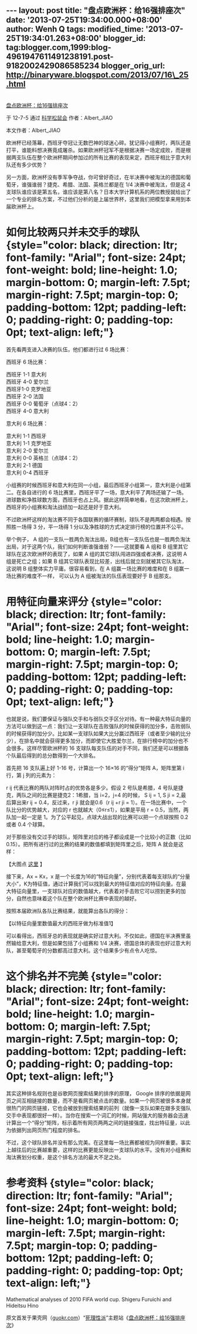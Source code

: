 --- layout: post title: "盘点欧洲杯：给16强排座次" date:
'2013-07-25T19:34:00.000+08:00' author: Wenh Q tags: modified\_time:
'2013-07-25T19:34:01.263+08:00' blogger\_id:
tag:blogger.com,1999:blog-4961947611491238191.post-9182002429086585234
blogger\_orig\_url: http://binaryware.blogspot.com/2013/07/16\_25.html
---

[\
盘点欧洲杯：给16强排座次](http://songshuhui.net/archives/69758)

于 12-7-5 通过 [科学松鼠会](http://songshuhui.net/) 作者：Albert\_JIAO

本文作者：Albert\_JIAO

欧洲杯已经落幕，西班牙夺冠让无数巴神的球迷心碎。犹记得小组赛时，两队还是打平，谁能料想决赛竟成屠杀。如果欧洲杯冠军不是根据决赛一场定成败，而是根据两支队伍在整个欧洲杯期间参加过的所有比赛的表现来定，西班牙相比于意大利队还有多少优势？

另一方面，欧洲杯没有季军争夺战，你可曾好奇过，在半决赛中被淘汰的德国和葡萄牙，谁强谁弱？捷克、希腊、法国、英格兰都是在
1/4 决赛中被淘汰，但是这 4
支球队谁应该是第五名，谁应该是第八名？日本大学计算机系的两位教授就给出了一个专业的排名方案，不过他们分析的是上届世界杯，这里我们把模型拿来用到本届欧洲杯上。

如何比较两只并未交手的球队 {style="color: black; direction: ltr; font-family: "Arial"; font-size: 24pt; font-weight: bold; line-height: 1.0; margin-bottom: 0; margin-left: 7.5pt; margin-right: 7.5pt; margin-top: 0; padding-bottom: 12pt; padding-left: 0; padding-right: 0; padding-top: 0pt; text-align: left;"}
==========================

首先看两支进入决赛的队伍，他们都进行过 6 场比赛：

西班牙 6 场比赛：

西班牙 1-1 意大利\
西班牙 4-0 爱尔兰\
西班牙1-0 克罗地亚\
西班牙 2-0 法国\
西班牙 0-0 葡萄牙（点球4：2）\
西班牙 4-0 意大利

意大利 6 场比赛：

意大利 1-1 西班牙\
意大利 1-1 克罗地亚\
意大利 2-0 爱尔兰\
意大利 0-0 英格兰（点球4：2）\
意大利 2-1 德国\
意大利 0-4 西班牙

小组赛的时候西班牙和意大利在同一小组，最后西班牙小组第一，意大利是小组第二。在各自进行的
6
场比赛里，西班牙平了一场，意大利平了两场还输了一场。进球数和净胜球数方面，西班牙也占上风。据此这样简单地看，在这次欧洲杯上，西班牙的小组赛和淘汰战绩加一起还是好于意大利。

不过欧洲杯这样的淘汰赛不同于各国联赛的循环赛制，球队不是两两都会相遇。按照胜一场得
3 分，平一场得 1 分以及净胜球的方式决定排行榜的位置并不公平。

举个例子， A
组的一支队一胜两负淘汰出局，B组也有一支队伍也是一胜两负淘汰出局，对于这两个队，我们如何判断谁强谁弱？——这就要看
A 组和 B 组里其它球队在这次欧洲杯的表现了，如果 A
组的其它球队闯进四强或者决赛，这说明 A 组是死亡之组；如果 B
组其它球队表现比较差，出线后就立刻就被其它队淘汰，这说明 B
组整体实力平庸。很容易看到，在 A 组赢一场比赛的难度和在 B
组赢一场比赛的难度不一样， 可以认为 A 组被淘汰的队伍表现要好于 B
组那支。

用特征向量来评分 {style="color: black; direction: ltr; font-family: "Arial"; font-size: 24pt; font-weight: bold; line-height: 1.0; margin-bottom: 0; margin-left: 7.5pt; margin-right: 7.5pt; margin-top: 0; padding-bottom: 12pt; padding-left: 0; padding-right: 0; padding-top: 0pt; text-align: left;"}
================

也就是说，我们要保证与强队交手和与弱队交手区分对待。有一种最大特征向量的方法可以做到这一点：我们让一支球队在击败强队的时候获得的加分多，击败弱队的时候获得的加分少。比如某一支球队如果大比分赢过西班牙（或者至少输的比分少），在排名中就会获得更多加分，而即使它大胜爱尔兰，在排行榜中的加分也不会很多。这样尽管欧洲杯的
16
支球队每支队伍的对手不同，我们还是可以根据各个队最后得到的总分数得到一个大排名。

首先把 16 支队遍上好 1-16 号，计算出一个 16×16 的“得分”矩阵 A，矩阵里第
i 行，第 j 列的元素为：

r ij 代表比赛的两队对阵时占的优势各是多少。假设 2 号队是希腊，4
号队是捷克，两队之间的比赛是捷克2：1希腊，当 i=2，j=4 的时候， S ij = 1,
S ji = 2,最后算出来r ij = 0.4，反过来，r ji 就会是0.6（r ij +r ji =
1）。在一场比赛中，一个队比分的优势越大，对应的 r
也就越大（0≤r≤1），如果是平局 r = 0.5，当然，两队加一起一定是
1。为了公平起见，点球大战出现的比赛可以把一个点球按照 0.2 或者 0.4
个球算。

对于那些没有交过手的球队，矩阵里对应的格子都设成是一个比较小的正数（比如0.15）。把所有进行过的比赛的结果的数值都填到矩阵里之后，矩阵
A 就会是这样：

【大图点 [这里](http://www.guokr.com/gkimage/o3/9j/2m/o39j2m.png) 】

接下来，Ax = Kx，x
是一个长度为16的“特征向量”，分别代表着每支球队的“分量大小”，K为特征值，通过计算我们可以找到最大的特征值对应的特征向量。在最大特征向量里，一支球队对应的数值越大，代表着对手击败它可以捞到更多的加分，自然也意味着这个队在整个欧洲杯比赛中表现的越好。

按照本届欧洲队各队比赛结果，就能算出各队的得分：

【以特征向量里数值最大的西班牙做为标准值1】

可以看得出，西班牙总的表现就是确实好过意大利。不仅如此，德国在半决赛里虽然输给意大利，但是如果包括了小组赛和
1/4
决赛，德国总体的表现也好过意大利队，甚至葡萄牙的分数都高过意大利。这个结果多少有点令人吃惊。

这个排名并不完美 {style="color: black; direction: ltr; font-family: "Arial"; font-size: 24pt; font-weight: bold; line-height: 1.0; margin-bottom: 0; margin-left: 7.5pt; margin-right: 7.5pt; margin-top: 0; padding-bottom: 12pt; padding-left: 0; padding-right: 0; padding-top: 0pt; text-align: left;"}
================

其实这种排名规则也是谷歌网页搜索结果的排序的原理， Google
排序的依据是网页之间互相链接的数量，而不是看网页被点击的数量。如果一个网页被很多本身就很热门的网页链接，它也会被放到搜索结果的前列（就像一支队如果在跟多支强队交手中表现都很好一样）。当你在搜索一个词汇的时候，网站强大的服务器会迅速计算出一个“得分”矩阵，标示着所有网页两两之间的链接强度，找出特征量，以此为依据列出网页热门程度的排名。

不过，这个球队排名并没有那么完美。在这里每一场比赛都被视为同样重要。事实上越往后的比赛越重要，这样的比赛更能反映出一支球队的水平。没有对小组赛和淘汰赛划分权重，是这个排名方法的最大不足之处。

参考资料 {style="color: black; direction: ltr; font-family: "Arial"; font-size: 24pt; font-weight: bold; line-height: 1.0; margin-bottom: 0; margin-left: 7.5pt; margin-right: 7.5pt; margin-top: 0; padding-bottom: 12pt; padding-left: 0; padding-right: 0; padding-top: 0pt; text-align: left;"}
========

Mathematical analyses of 2010 FIFA world cup. Shigeru Furuichi and
Hideitsu Hino

原文首发于果壳网（[guokr.com](http://www.guokr.com/)）“[死理性派](http://www.guokr.com/site/logos/)”主题站《[盘点欧洲杯：给16强排座次](http://www.guokr.com/article/262235/)》
